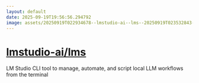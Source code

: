 ```yaml
---
layout: default
date: 2025-09-19T19:56:56.294792
image: assets/20250919T022934678--lmstudio-ai--lms--20250919T023532843--cropped.png
---
```


# [lmstudio-ai/lms](https://github.com/lmstudio-ai/lms)

LM Studio CLI tool to manage, automate, and script local LLM workflows from the terminal
